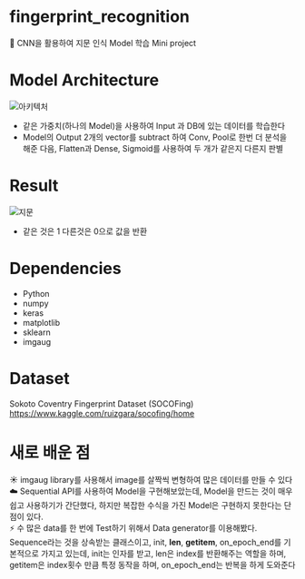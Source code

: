 # fingerprint_recognition

:running: CNN을 활용하여 지문 인식 Model 학습 Mini project


# Model Architecture
![아키텍처](https://user-images.githubusercontent.com/55770741/129839530-28e5d7e0-0b89-4706-be0a-6de10765cb55.JPG)
+ 같은 가중치(하나의 Model)을 사용하여 Input 과 DB에 있는 데이터를 학습한다
+ Model의 Output 2개의 vector를 subtract 하여 Conv, Pool로 한번 더 분석을 해준 다음, Flatten과 Dense, Sigmoid를 사용하여 두 개가 같은지 다른지 판별


  

# Result
![지문](https://user-images.githubusercontent.com/55770741/129840222-ab683119-0628-4718-8c91-ef57bf56d13f.JPG)
+ 같은 것은 1 다른것은 0으로 값을 반환

# Dependencies
+ Python
+ numpy
+ keras
+ matplotlib
+ sklearn
+ imgaug

# Dataset
Sokoto Coventry Fingerprint Dataset (SOCOFing) https://www.kaggle.com/ruizgara/socofing/home

# 새로 배운 점
:sunny: imgaug library를 사용해서 image를 살짝씩 변형하여 많은 데이터를 만들 수 있다  
:cloud: Sequential API를 사용하여 Model을 구현해보았는데, Model을 만드는 것이 매우 쉽고 사용하기가 간단했다, 하지만 복잡한 수식을 가진 Model은 구현하지 못한다는 단점이 있다.  
:zap: 수 많은 data를 한 번에 Test하기 위해서 Data generator를 이용해봤다. Sequence라는 것을 상속받는 클래스이고, init, __len__, __getitem__, on_epoch_end를 기본적으로 가지고 있는데,   init는 인자를 받고, len은 index를 반환해주는 역할을 하며, getitem은 index횟수 만큼 특정 동작을 하며, on_epoch_end는 반복을 하게 도와준다

